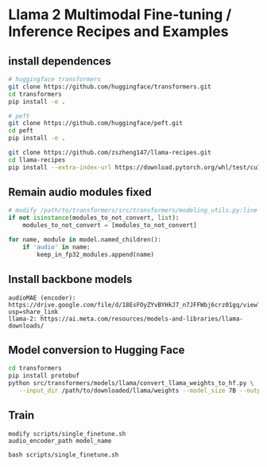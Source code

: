 # Llama 2 Multimodal Fine-tuning / Inference Recipes and Examples

## install dependences
```bash
# huggingface transformers
git clone https://github.com/huggingface/transformers.git
cd transformers
pip install -e .

# peft 
git clone https://github.com/huggingface/peft.git
cd peft
pip install -e .

git clone https://github.com/zszheng147/llama-recipes.git
cd llama-recipes
pip install --extra-index-url https://download.pytorch.org/whl/test/cu118 -e .
```

## Remain audio modules fixed
```python
# modify /path/to/transformers/src/transformers/modeling_utils.py:line 3108
if not isinstance(modules_to_not_convert, list):
    modules_to_not_convert = [modules_to_not_convert]

for name, module in model.named_children():
    if 'audio' in name:
        keep_in_fp32_modules.append(name)
```

## Install backbone models
```text
audioMAE (encoder): https://drive.google.com/file/d/18EsFOyZYvBYHkJ7_n7JFFWbj6crz01gq/view?usp=share_link
llama-2: https://ai.meta.com/resources/models-and-libraries/llama-downloads/
```

## Model conversion to Hugging Face
```bash
cd transformers
pip install protobuf
python src/transformers/models/llama/convert_llama_weights_to_hf.py \
   --input_dir /path/to/downloaded/llama/weights --model_size 7B --output_dir /output/path
```

## Train
```
modify scripts/single_finetune.sh
audio_encoder_path model_name 

bash scripts/single_finetune.sh
```